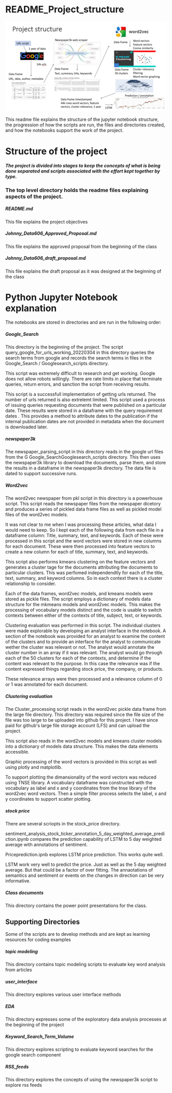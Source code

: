 # README_Project_structure
![project structure png](project_structure.PNG "Title")

This readme file explains the structure of the jupyter notebook structure, the progression of how the scripts are run, the files and directories created, and how the notebooks support the work of the project.

# Structure of the project

##### The project is divided into stages to keep the concepts of what is being done separated and scripts associated with the effort kept together by type.

### The top level directory holds the readme files explaining aspects of the project.

##### README.md

This file explains the project objectives

##### Johnny_Data606_Approved_Proposal.md
This file explains the approved proposal from the beginning of the class

##### Johnny_Data606_draft_proposal.md
This file explains the draft proposal as it was designed at the beginning of the class

# Python Jupyter Notebook explanation

The notebooks are stored in directories and are run in the following order:

##### Google_Search 
This directory is the beginning of the project.
The script query_google_for_urls_working_20220304  in this directory queries the search terms from google and records the search terms in files in the Google_Search / Googlesearch_scripts directory.
        
This script was extremely difficult to research and get working.  Google does not allow robots willingly.  There are rate limits in place that terminate queries, return errors, and sanction the script from receiving results.  
        
This script is a successfull implementation of getting urls returned.  The number of urls returned is also extrelemt limited.  This script used a process of issuing queries requesting documents that were published on a particular date.  These results were stored in a dataframe with the query requirement dates .  This provides a method to attribute dates to the publication if the internal publication dates are not provided in metadata when the document is downloaded later. 

##### newspaper3k

The newspaper_parsing_script in this directory reads in the google url files from the G Google_SearchGooglesearch_scripts directory.  This then uses the newspaper3k library to download the documents, parse them, and store the results in a dataframe in the newspaper3k directory.  The data file is dated to support successive runs.  

##### Word2vec

The word2vec newspaper from pkl script in this directory is a powerhouse script.  This script reads the newspaper files from the newspaper dicetory and produces a series of pickled data frame files as well as pickled model files of the word2vec models.  
	
It was not clear to me when I was processing these articles, what data I would need to keep.  So I kept each of the following data from each file in a dataframe column:  Title, summary, text, and keywords.  Each of these were processed in this script and the word vectors were stored in new columns for each document.  These were then processed into feature vectors to create a new column for each of title, summary, text, and keywords.  

This script also performs kmeans clustering on the feature vectors and generates a cluster tage for the documents attributing the documents to particular clusters.  This was perfomed independendtly for each of the title, text, summary, and keyword columns.  So in each context there is a cluster relationship to consider. 
    
Each of the data frames, word2vec models, and kmeans models were stored as pickle files.  The script employs a dictionary of models data structure for the mkmeans models and word2vec models.  This makes the processing of vocabulary models distinct and the code is usable to switch contexts between either of the contexts of title, subject, text, or keywords.  
    
Clustering evaluation was performed in this script.  The individual clusters were made explorable by developing an analyst interface in the notebook.  A section of the notebook was provided for an analyst to examine the content of the clusters and to provide an interface for the analyst to communicate wether the cluster was relevant or not.  The analyst would annotate the cluster number in an array if it was relevant.  The analyst would go through each of the 50 clusters for each of the contexts, and determine if the content was relevant to the purpose.  In this case the relevance was if the content expressed things regarding stock price, the company, or products. 
    
These relevance arrays were then processed and a relevance column of 0 or 1 was annotated for each document.   

##### Clustering evaluation

The Cluster_processing script reads in the word2vec pickle data frame from the large file directory.  This directory was required since the file size of the file was too large to be uploaded into github for this project.  I have since paid for github's large file storage account (LFS) and can upload the project.  
    
This script also reads in the word2vec models and kmeans cluster models into a dictionary of models data structure.  This makes the data elements accessible.  
    
Graphic processing of the word vectors is provided in this script as well using plotly and matplotlib.  
    
To support plotting the dimansionality of the word vectors was reduced using TNSE library.  A vocabulary dataframe was constructed with the vocabulary as label and x and y coordinates from the tnse library of the word2vec word vectors. Then a simple filter process selects the label, x and y coordinates to support scatter plotting.  
    
##### stock price

There are several scriopts in the stock_price  directory. 
    
sentiment_analysis_stock_ticker_annotation_5_day_weighted_average_prediction.ipynb compares the prediction capability of LSTM to 5 day weighted average with annotations of sentiment.  
    
Priceprediction.ipnb explores LSTM price prediction.  This works quite well.  
    
LSTM work very well to predict the price.  Just as well as the 5 day weighted average.  But that could be a factor of over fitting. The annaotations of semantics and sentiment or events on the changes in direction can be very informative.  

##### Class documents

This directory contains the power point presentations for the class.  




## Supporting Directories
Some of the scripts are to develop methods and are kept as learning resources for coding examples

#####  topic modeling
This directory contains topic modeling scripts to evaluate key word analysis from articles

#####  user_interface
This directory explores various user interface methods
 
#####  EDA
This directory expresses some of the exploratory data analysis processes at the beginning of the project

#####  Keyword_Search_Term_Volume
This directory explores scripting to evaluate keyword searches for the google search component

#####  RSS_feeds
This directory explores the concepts of using the newspaper3k script to explore rss feeds







